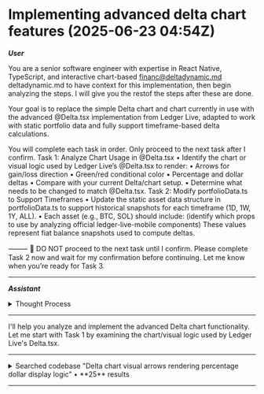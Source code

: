 <!-- Generated by SpecStory -->

# Implementing advanced delta chart features (2025-06-23 04:54Z)

_**User**_

You are a senior software engineer with expertise in React Native, TypeScript, and interactive chart-based financ@deltadynamic.md deltadynamic.md to have context for this implementation, then begin analyzing the steps. I will give you the restof the steps after these are done. 

Your goal is to replace the simple Delta chart and chart currently in use with the advanced @Delta.tsx implementation from Ledger Live, adapted to work with static portfolio data and fully support timeframe-based delta calculations.

You will complete each task in order. Only proceed to the next task after I confirm. Task 1: Analyze Chart Usage in @Delta.tsx
	•	Identify the chart or visual logic used by Ledger Live’s @Delta.tsx to render:
	•	Arrows for gain/loss direction
	•	Green/red conditional color
	•	Percentage and dollar deltas
	•	Compare with your current Delta/chart setup.
	•	Determine what needs to be changed to match @Delta.tsx. Task 2: Modify portfolioData.ts to Support Timeframes
	•	Update the static asset data structure in portfolioData.ts to support historical snapshots for each timeframe (1D, 1W, 1Y, ALL).
	•	Each asset (e.g., BTC, SOL) should include:  (identify which props to use by analyzing official ledger-live-mobile components) 	These values represent fiat balance snapshots used to compute deltas.

⸻
📌 DO NOT proceed to the next task until I confirm.
Please complete Task 2 now and wait for my confirmation before continuing.
Let me know when you’re ready for Task 3. 

---

_**Assistant**_

<think><details><summary>Thought Process</summary>Let me analyze the Delta.tsx implementation and the current portfolio data structure to understand what needs to be changed.

First, let me examine the provided Delta.tsx file from the official Ledger Live to understand the chart/visual logic:

From the official Ledger Live Delta.tsx file, I can see:
1. It uses ArrowEvolutionUpMedium and ArrowEvolutionDownMedium icons for direction
2. It uses semantic color tokens: success.c70/success.c50 for positive, error.c50 for negative
3. It renders percentage and dollar deltas based on ValueChange interface
4. It has complex logic for handling different display modes (percent vs absolute)

Now comparing with the current implementation in UIReplicationLedger/src/components/Delta.tsx:
- It's similar but uses IconsLegacy.ArrowEvolutionUpMedium/Down
- Uses the same color scheme
- Has similar ValueChange interface

For Task 1, I need to analyze the chart/visual logic differences and identify what needs to be changed.

For Task 2, I need to modify portfolioData.ts to support historical snapshots for timeframes. Looking at the deltadynamic.md analysis, I can see that Ledger Live uses:
- Historical balance snapshots for different timeframes
- Different granularities (hourly for 1D/1W, daily for 1M, weekly for 1Y/ALL)
- Portfolio aggregation across assets
- Delta calculation from first significant balance

Let me start with Task 1.</details></think>

---

I'll help you analyze and implement the advanced Delta chart functionality. Let me start with Task 1 by examining the chart/visual logic used by Ledger Live's Delta.tsx.

---

<details>
            <summary>Searched codebase "Delta chart visual arrows rendering percentage dollar display logic" • **25** results</summary>
        
| File | Lines |
|------|-------|
| `UIReplicationLedger/src/components/Delta.tsx` | L25-85 |
| `UIReplicationLedger/src/components/Delta.tsx` | L16-25 |
| `UIReplicationLedger/src/components/Delta.tsx` | L1-9 |
| `UIReplicationLedger/src/components/AssetRowLayout.tsx` | L155-184 |
| `UIReplicationLedger/deltadynamic.md` | L1-47 |
| `UIReplicationLedger/src/components/AssetRowLayout.tsx` | L50-105 |
| `UIReplicationLedger/deltadynamic.md` | L111-180 |
| `UIReplicationLedger/src/components/AssetRow.tsx` | L39-88 |
| `UIReplicationLedger/src/components/GraphCard.tsx` | L314-347 |
| `UIReplicationLedger/src/constants/portfolioData.ts` | L1-31 |
| `UIReplicationLedger/src/components/GraphCard.tsx` | L165-220 |
| `ledger-live/libs/live-countervalues/src/portfolio.ts` | L218-232 |
| `UIReplicationLedger/src/components/GraphCard.tsx` | L1-29 |
| `UIReplicationLedger/src/components/Delta.tsx` | L85-97 |
| `UIReplicationLedger/deltadynamic.md` | L394-463 |
| `UIReplicationLedger/src/components/SimpleGraphCard.tsx` | L8-62 |
| `UIReplicationLedger/src/components/AssetRowLayout.tsx` | L1-24 |
| `UIReplicationLedger/src/components/AssetsList.tsx` | L42-99 |
| `UIReplicationLedger/assetlist.md` | L239-305 |
| `UIReplicationLedger/deltadynamic.md` | L323-394 |
| `UIReplicationLedger/deltadynamic.md` | L47-111 |
| `ledger-live/libs/ui/packages/native/src/components/Form/Input/NumberInput/index.tsx` | L1-24 |
| `UIReplicationLedger/assetlist.md` | L115-169 |
| `UIReplicationLedger/deltadynamic.md` | L180-259 |
| `UIReplicationLedger/src/components/SimpleGraphCard.tsx` | L1-8 |

</details>

---

